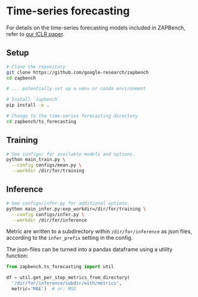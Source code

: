 # Time-series forecasting

For details on the time-series forecasting models included in ZAPBench, refer to [our ICLR paper](https://openreview.net/pdf?id=oCHsDpyawq).

## Setup

```bash
# Clone the repository
git clone https://github.com/google-research/zapbench
cd zapbench

# ... potentially set up a venv or conda environment

# Install `zapbench`
pip install -e .

# Change to the time-series forecasting directory
cd zapbench/ts_forecasting
```

## Training

```bash
# See configs/ for available models and options.
python main_train.py \
  --config configs/mean.py \
  --workdir /dir/for/training
```

## Inference

```bash
# See configs/infer.py for additional options.
python main_infer.py:exp_workdir=/dir/for/training \
  --config configs/infer.py \
  --workdir /dir/for/inference
```

Metric are written to a subdirectory within `/dir/for/inference` as json files,
according to the `infer_prefix` setting in the config.

The json-files can be turned into a pandas dataframe using a utility function:

```python
from zapbench.ts_forecasting import util

df = util.get_per_step_metrics_from_directory(
  '/dir/for/inference/subdir/with/metrics',
  metric='MAE')  # or: MSE
```
